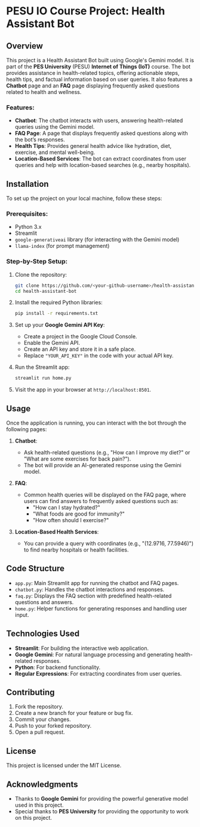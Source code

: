 # PESU IO Course Project: Health Assistant Bot

## Overview
This project is a Health Assistant Bot built using Google's Gemini model. It is part of the **PES University** (PESU) **Internet of Things (IoT)** course. The bot provides assistance in health-related topics, offering actionable steps, health tips, and factual information based on user queries. It also features a **Chatbot** page and an **FAQ** page displaying frequently asked questions related to health and wellness.

### Features:
- **Chatbot**: The chatbot interacts with users, answering health-related queries using the Gemini model. 
- **FAQ Page**: A page that displays frequently asked questions along with the bot’s responses.
- **Health Tips**: Provides general health advice like hydration, diet, exercise, and mental well-being.
- **Location-Based Services**: The bot can extract coordinates from user queries and help with location-based searches (e.g., nearby hospitals).

## Installation

To set up the project on your local machine, follow these steps:

### Prerequisites:
- Python 3.x
- Streamlit
- `google-generativeai` library (for interacting with the Gemini model)
- `llama-index` (for prompt management)

### Step-by-Step Setup:

1. Clone the repository:
    ```bash
    git clone https://github.com/<your-github-username>/health-assistant-bot.git
    cd health-assistant-bot
    ```

2. Install the required Python libraries:
    ```bash
    pip install -r requirements.txt
    ```

3. Set up your **Google Gemini API Key**:
    - Create a project in the Google Cloud Console.
    - Enable the Gemini API.
    - Create an API key and store it in a safe place.
    - Replace `"YOUR_API_KEY"` in the code with your actual API key.

4. Run the Streamlit app:
    ```bash
    streamlit run home.py
    ```

5. Visit the app in your browser at `http://localhost:8501`.

## Usage

Once the application is running, you can interact with the bot through the following pages:

1. **Chatbot**: 
   - Ask health-related questions (e.g., "How can I improve my diet?" or "What are some exercises for back pain?").
   - The bot will provide an AI-generated response using the Gemini model.

2. **FAQ**:
   - Common health queries will be displayed on the FAQ page, where users can find answers to frequently asked questions such as:
     - "How can I stay hydrated?"
     - "What foods are good for immunity?"
     - "How often should I exercise?"

3. **Location-Based Health Services**:
   - You can provide a query with coordinates (e.g., "(12.9716, 77.5946)") to find nearby hospitals or health facilities.

## Code Structure

- `app.py`: Main Streamlit app for running the chatbot and FAQ pages.
- `chatbot.py`: Handles the chatbot interactions and responses.
- `faq.py`: Displays the FAQ section with predefined health-related questions and answers.
- `home.py`: Helper functions for generating responses and handling user input.

## Technologies Used

- **Streamlit**: For building the interactive web application.
- **Google Gemini**: For natural language processing and generating health-related responses.
- **Python**: For backend functionality.
- **Regular Expressions**: For extracting coordinates from user queries.

## Contributing

1. Fork the repository.
2. Create a new branch for your feature or bug fix.
3. Commit your changes.
4. Push to your forked repository.
5. Open a pull request.

## License

This project is licensed under the MIT License.

## Acknowledgments

- Thanks to **Google Gemini** for providing the powerful generative model used in this project.
- Special thanks to **PES University** for providing the opportunity to work on this project.

